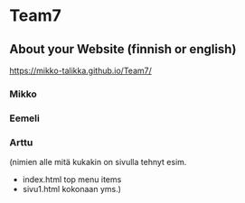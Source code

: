 # Team7

## About your Website (finnish or english)

https://mikko-talikka.github.io/Team7/

### Mikko
### Eemeli
### Arttu

(nimien alle mitä kukakin on sivulla tehnyt
esim.
- index.html top menu items
- sivu1.html kokonaan yms.)